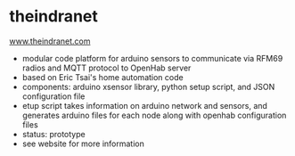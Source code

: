 # theindranet
www.theindranet.com

<ul>
<li>modular code platform for arduino sensors to communicate via RFM69 radios and MQTT protocol to OpenHab server
<li>based on Eric Tsai's home automation code
<li>components: arduino xsensor library, python setup script, and JSON configuration file
<li>etup script takes information on arduino network and sensors, and generates arduino files for each node along with openhab configuration files
<li>status: prototype
<li>see website for more information
</ul>